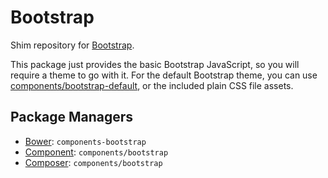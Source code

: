 Bootstrap
=========

Shim repository for [Bootstrap](https://github.com/twitter/bootstrap).

This package just provides the basic Bootstrap JavaScript, so you will require a
theme to go with it. For the default Bootstrap theme, you can use
[components/bootstrap-default](https://github.com/twitter/bootstrap-default), or
the included plain CSS file assets.

Package Managers
----------------

* [Bower](http://twitter.github.com/bower/): `components-bootstrap`
* [Component](https://github.com/component/component): `components/bootstrap`
* [Composer](http://packagist.org/packages/components/bootstrap): `components/bootstrap`
